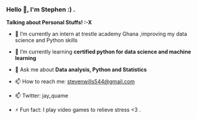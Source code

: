 ### Hello 👋, I'm Stephen :) .


**Talking about Personal Stuffs! :-X**


- 🔭 I’m currently an intern at trestle academy Ghana ,improving my data science and Python skills

- 🌱 I’m currently learning **certified python for data science and machine learning**

- 💬 Ask me about **Data analysis, Python and Statistics**

- 📫 How to reach me: stevenwills544@gmail.com

- 📫 Twitter: jay_quame

- ⚡ Fun fact: I play video games to relieve stress <3 .
</br>

<br></br>

